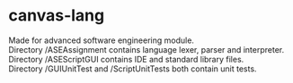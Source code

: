 # canvas-lang  
Made for advanced software engineering module.  
Directory /ASEAssignment contains language lexer, parser and interpreter.  
Directory /ASEScriptGUI contains IDE and standard library files.  
Directory /GUIUnitTest and /ScriptUnitTests both contain unit tests.  
